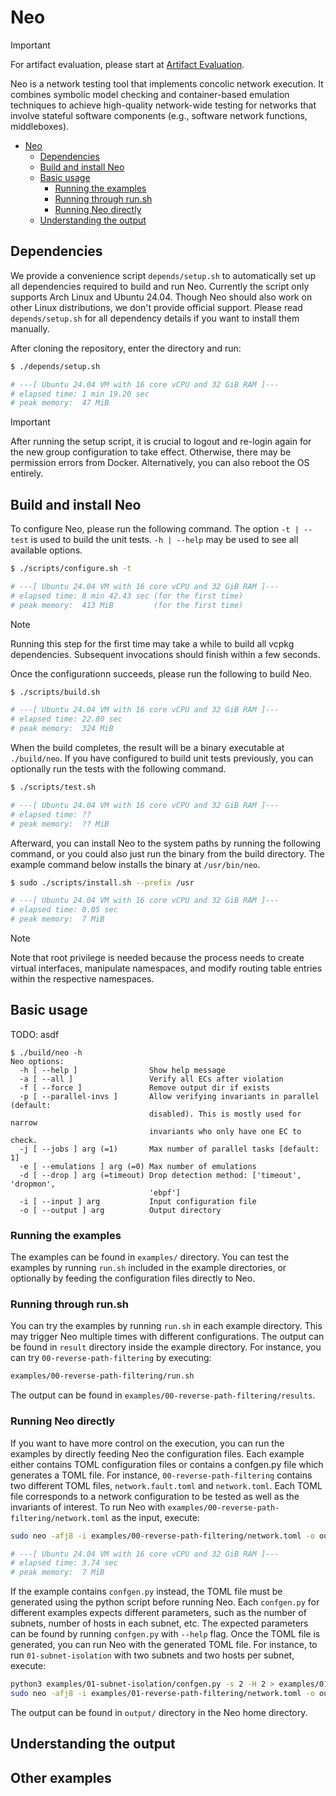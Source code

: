 # Neo

> [!IMPORTANT]
> For artifact evaluation, please start at
> [Artifact Evaluation](/doc/artifact-evaluation.md).

Neo is a network testing tool that implements concolic network execution. It
combines symbolic model checking and container-based emulation techniques to
achieve high-quality network-wide testing for networks that involve stateful
software components (e.g., software network functions, middleboxes).

<!--toc:start-->
- [Neo](#neo)
  - [Dependencies](#dependencies)
  - [Build and install Neo](#build-and-install-neo)
  - [Basic usage](#basic-usage)
    - [Running the examples](#running-the-examples)
    - [Running through run.sh](#running-through-runsh)
    - [Running Neo directly](#running-neo-directly)
  - [Understanding the output](#understanding-the-output)
<!--toc:end-->

## Dependencies

We provide a convenience script `depends/setup.sh` to automatically set up all
dependencies required to build and run Neo. Currently the script only supports
Arch Linux and Ubuntu 24.04. Though Neo should also work on other Linux
distributions, we don't provide official support. Please read `depends/setup.sh`
for all dependency details if you want to install them manually.

After cloning the repository, enter the directory and run:

```sh
$ ./depends/setup.sh

# ---[ Ubuntu 24.04 VM with 16 core vCPU and 32 GiB RAM ]---
# elapsed time: 1 min 19.20 sec
# peak memory:  47 MiB
```

> [!IMPORTANT]
> After running the setup script, it is crucial to logout and re-login again for
> the new group configuration to take effect. Otherwise, there may be permission
> errors from Docker. Alternatively, you can also reboot the OS entirely.

## Build and install Neo

To configure Neo, please run the following command. The option `-t | --test` is
used to build the unit tests. `-h | --help` may be used to see all available
options.

```sh
$ ./scripts/configure.sh -t

# ---[ Ubuntu 24.04 VM with 16 core vCPU and 32 GiB RAM ]---
# elapsed time: 8 min 42.43 sec (for the first time)
# peak memory:  413 MiB         (for the first time)
```

> [!NOTE]
> Running this step for the first time may take a while to build all vcpkg
> dependencies. Subsequent invocations should finish within a few seconds.

Once the configurationn succeeds, please run the following to build Neo.

```sh
$ ./scripts/build.sh

# ---[ Ubuntu 24.04 VM with 16 core vCPU and 32 GiB RAM ]---
# elapsed time: 22.80 sec
# peak memory:  324 MiB
```

When the build completes, the result will be a binary executable at
`./build/neo`. If you have configured to build unit tests previously, you can
optionally run the tests with the following command.

```sh
$ ./scripts/test.sh

# ---[ Ubuntu 24.04 VM with 16 core vCPU and 32 GiB RAM ]---
# elapsed time: ??
# peak memory:  ?? MiB
```

Afterward, you can install Neo to the system paths by running the following
command, or you could also just run the binary from the build directory. The
example command below installs the binary at `/usr/bin/neo`.

```sh
$ sudo ./scripts/install.sh --prefix /usr

# ---[ Ubuntu 24.04 VM with 16 core vCPU and 32 GiB RAM ]---
# elapsed time: 0.05 sec
# peak memory:  7 MiB
```

> [!NOTE]
> Note that root privilege is needed because the process needs to create virtual
> interfaces, manipulate namespaces, and modify routing table entries within the
> respective namespaces.

## Basic usage

TODO: asdf

```
$ ./build/neo -h
Neo options:
  -h [ --help ]                Show help message
  -a [ --all ]                 Verify all ECs after violation
  -f [ --force ]               Remove output dir if exists
  -p [ --parallel-invs ]       Allow verifying invariants in parallel (default:
                               disabled). This is mostly used for narrow
                               invariants who only have one EC to check.
  -j [ --jobs ] arg (=1)       Max number of parallel tasks [default: 1]
  -e [ --emulations ] arg (=0) Max number of emulations
  -d [ --drop ] arg (=timeout) Drop detection method: ['timeout', 'dropmon',
                               'ebpf']
  -i [ --input ] arg           Input configuration file
  -o [ --output ] arg          Output directory
```

### Running the examples

The examples can be found in `examples/` directory. You can test the examples by
running `run.sh` included in the example directories, or optionally by feeding
the configuration files directly to Neo.

### Running through run.sh

You can try the examples by running `run.sh` in each example directory. This may
trigger Neo multiple times with different configurations. The output can be
found in `result` directory inside the example directory. For instance, you can
try `00-reverse-path-filtering` by executing:

```sh
examples/00-reverse-path-filtering/run.sh
```

The output can be found in `examples/00-reverse-path-filtering/results`.

### Running Neo directly

If you want to have more control on the execution, you can run the examples by
directly feeding Neo the configuration files. Each example either contains TOML
configuration files or contains a confgen.py file which generates a TOML file.
For instance, `00-reverse-path-filtering` contains two different TOML files,
`network.fault.toml` and `network.toml`. Each TOML file corresponds to a network
configuration to be tested as well as the invariants of interest. To run Neo
with `examples/00-reverse-path-filtering/network.toml` as the input, execute:

```sh
sudo neo -afj8 -i examples/00-reverse-path-filtering/network.toml -o output

# ---[ Ubuntu 24.04 VM with 16 core vCPU and 32 GiB RAM ]---
# elapsed time: 3.74 sec
# peak memory:  7 MiB
```

If the example contains `confgen.py` instead, the TOML file must be generated
using the python script before running Neo. Each `confgen.py` for different
examples expects different parameters, such as the number of subnets, number of
hosts in each subnet, etc. The expected parameters can be found by running
`confgen.py` with `--help` flag. Once the TOML file is generated, you can run
Neo with the generated TOML file. For instance, to run `01-subnet-isolation`
with two subnets and two hosts per subnet, execute:

```sh
python3 examples/01-subnet-isolation/confgen.py -s 2 -H 2 > examples/01-subnet-isolation/network.toml
sudo neo -afj8 -i examples/01-reverse-path-filtering/network.toml -o output
```

The output can be found in `output/` directory in the Neo home directory.

## Understanding the output

## Other examples
